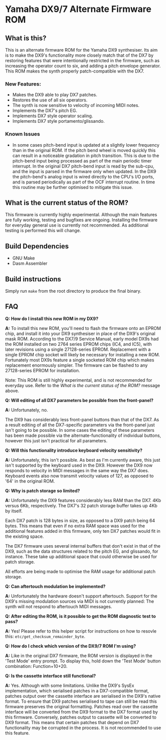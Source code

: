 # Yamaha DX9/7 Alternate Firmware ROM

## What is this?

This is an alternate firmware ROM for the Yamaha DX9 synthesiser. Its aim is to make the DX9's functionality more closely match that of the DX7 by restoring features that were intentionally restricted in the firmware, such as increasing the operator count to six, and adding a pitch envelope generator. This ROM makes the synth properly patch-compatible with the DX7.

### New Features:
* Makes the DX9 able to play DX7 patches.
* Restores the use of all six operators.
* The synth is now sensitive to velocity of incoming MIDI notes.
* Implements the DX7's pitch EG.
* Implements DX7 style operator scaling.
* Implements DX7 style portamento/glissando.

### Known Issues
* In some cases pitch-bend input is updated at a slightly lower frequency than in the original ROM. If the pitch bend wheel is moved quickly this can result in a noticeable gradation in pitch transition. This is due to the pitch-bend input being processed as part of the main periodic timer interrupt. In the original DX7 pitch-bend input is read by the sub-cpu, and the input is parsed in the firmware only when updated. In the DX9 the pitch-bend's analog input is wired directly to the CPU's I/O ports, and is parsed periodically as part of the OCF interrupt routine. In time this routine may be further optimised to mitigate this issue.

## What is the current status of the ROM?

This firmware is currently highly experimental. Although the main features are fully working, testing and bugfixes are ongoing. Installing the firmware for everyday general use is currently not recommended. As additional testing is performed this will change.

## Build Dependencies

* GNU Make
* Dasm Assembler

## Build instructions

Simply run `make` from the root directory to produce the final binary.

## FAQ
**Q: How do I install this new ROM in my DX9?**

**A:** To install this new ROM, you'll need to flash the firmware onto an EPROM chip, and install it into your DX9 synthesiser in place of the DX9's original mask ROM.
According to the DX7/9 Service Manual, early model DX9s had the ROM installed on two 2764 series EPROM chips (IC4, and IC5), with later revisions using a single 27128-series EPROM. Replacement with a single EPROM chip socket will likely be necessary for installing a new ROM.
Fortunately most DX9s feature a single socketed ROM chip which makes replacement enormously simpler. The firmware can be flashed to any 27128-series EPROM for installation.

Note: This ROM is still highly experimental, and is not recommended for everyday use. Refer to the *What is the current status of the ROM?* message above.

**Q: Will editing of all DX7 parameters be possible from the front-panel?**

**A:** Unfortunately, no.

The DX9 has considerably less front-panel buttons than that of the DX7. As a result editing of all the DX7-specific parameters via the front-panel just isn't going to be possible. In some cases the editing of these parameters has been made possible via the alternate-functionality of individual buttons, however this just isn't practical for all parameters.


**Q: Will this functionality introduce keyboard velocity sensitivity?**

**A:** Unfortunately, this isn't possible. As best as I'm currently aware, this just isn't supported by the keyboard used in the DX9. However the DX9 now responds to velocity in MIDI messages in the same way the DX7 does. Keyboard events also now transmit velocity values of 127, as opposed to '64' in the original ROM.


**Q: Why is patch storage so limited?**

**A:** Unfortunately the DX9 features considerably less RAM than the DX7. 4Kb versus 6Kb, respectively. The DX7's 32 patch storage buffer takes up 4Kb by itself.

Each DX7 patch is 128 bytes in size, as opposed to a DX9 patch being 64 bytes. This means that even if no extra RAM space was used for the additional features added in this firmware, only ten DX7 patches would fit in the existing space.

The DX7 firmware uses several internal buffers that don't exist in that of the DX9, such as the data structures related to the pitch EG, and glissando, for instance. These take up additional space that could otherwise be used for patch storage.

All efforts are being made to optimise the RAM usage for additional patch storage.


**Q: Can aftertouch modulation be implemented?**

**A:** Unfortunately the hardware doesn't support aftertouch. Support for the DX9's missing modulation sources via MIDI is not currently planned: The synth will not respond to aftertouch MIDI messages.


**Q: After editing the ROM, is it possible to get the ROM diagnostic test to pass?**

**A:** Yes! 
Please refer to this helper script for instructions on how to resovle this: `etc/get_checksum_remainder_byte`.


**Q: How do I check which version of the DX9/7 ROM I'm using?**

**A:** Like in the original DX7 firmware, the ROM version is displayed in the 'Test Mode' entry prompt. To display this, hold down the 'Test Mode' button combination: Function+10+20.

**Q: Is the cassette interface still functional?**

**A:** Yes. Although with some limitations. 
Unlike the DX9's SysEx implementation, which serialised patches in a DX7-compatible format, patches output over the cassette interface are serialised in the DX9's native format. To ensure that DX9 patches serialised to tape can still be read this firmware preserves the original formatting. Patches read over the cassette interface will be converted from the DX9 format to the DX7 format used by this firmware. Conversely, patches output to cassette will be converted to DX9 format. This means that certain patches that depend on DX7 functionality may be corrupted in the process. It is not recommended to use this feature.
